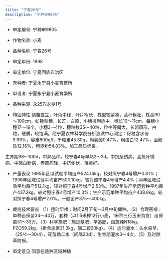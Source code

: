 ```yaml
---
title: "宁春26号"
description: "宁种审9805"
---
```

* 审定编号:  宁种审9805

*  作物名称:  小麦

*  品种名称:  宁春26号

*  审定年份:  1998

*  审定单位:  宁夏回族自治区

* 育种者:  宁夏永宁县小麦育繁所

*  申请者:  宁夏永宁县小麦育繁所

*  品种来源:  永257/永良1号

*  特征特性
幼苗直立，叶色中绿，叶片窄长，株型较紧凑，茎秆粗壮，株高90～100cm，纺锤型穗，长芒，白颖，小穗排列适中，穗长10～11cm，每穗小穗17～19个，小穗3～4粒，穗粒数35～40粒，粒中等偏大，长卵圆形，白粒，硬质，较饱满。经宁夏农林科学院分析测试中心测定：籽粒含水份9.96%，容重800g/l，千粒重45.30g，赖氨酸0.47%，粗蛋白12.47%，面筋质12.16%，粗淀粉54.83%。加工品质优良。
生育期98～100d，中熟品种，较宁春4号早熟2～3d。中抗条锈病，高抗叶锈病，中感白粉病，赤霉病轻，中抗倒伏，落黄好。


*  产量表现
1995年区域试验平均亩产524.14kg，较对照宁春4号增产0.81%；1996年区域试验平均亩产500.10kg，较对照宁春4号增产4.4%；两年区域试验平均亩产512.1kg，较对照宁春4号增产2.53%。1997年生产示范套种平均亩产437.2kg，较对照宁春4号增产10.3%；生产示范单种平均亩产438.8kg，较对照宁春4号增产2.0%。一般亩产375～400kg。

*  栽培技术要点
（1）适时早播：时间2月下旬～3月中旬播种。（2）合理密植：单种亩保苗34～40万，套种（以1.5米种12行小麦，1米种三行玉米为宜）亩保苗31～33万。（3）科学施肥：施足基肥，早追肥，亩施纯N18kg，P2O59.2kg，（折合尿素31.3kg，磷二铵20kg）。（4）适时灌水：头水易早，（25/4～30/4），旺苗勒二水（间隔20d），生育期灌水3～4次。（5）及时除草防蚜。

*  审定意见
同意在适种区域种植
